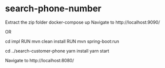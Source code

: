 # search-phone-number

Extract the zip folder
docker-compose up
Navigate to http://localhost:9090/

OR

cd impl
RUN mvn clean install
RUN mvn spring-boot:run

cd ../search-customer-phone
yarn install
yarn start

Navigate to http://localhost:8080/
